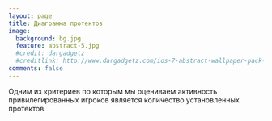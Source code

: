```yaml
---
layout: page
title: Диаграмма протектов
image:
  background: bg.jpg
  feature: abstract-5.jpg
  #credit: dargadgetz
  #creditlink: http://www.dargadgetz.com/ios-7-abstract-wallpaper-pack-for-iphone-5-and-ipod-touch-retina/
comments: false
---
```


Одним из критериев по которым мы оцениваем активность привилегированных игроков является количество установленных протектов.

<script type="text/javascript" src="http://www.google.com/jsapi"></script>
<script type="text/javascript">
      // Load the Visualization API and the piechart package.
      google.load('visualization', '1.0', {'packages':['corechart']});

      // Set a callback to run when the Google Visualization API is loaded.
      google.setOnLoadCallback(drawChart);
      // Callback that creates and populates a data table,
      // instantiates the pie chart, passes in the data and
      // draws it.
      function drawChart() {

        $.ajax({
                type : "GET",
                url : "http://sc.terraz.ru/regions.php?callback=?",
                dataType: "jsonp",
                success: function(res) {
                        if (res.offline != 1)
                        {
                                // Create the data table.
                                var data = new google.visualization.DataTable();
                                data.addColumn('string', 'Topping');
                                data.addColumn('number', 'Slices');
                                var count = 0;

                                for (var i = 0; i < res.Users.length; i++) {
                                        data.addRows([[decodeURIComponent(res.Users[i].Name), res.Users[i].Count]]);
                                        count += res.Users[i].Count;
                                }

                                if (count<res.Count)
                                {
                                       data.addRows([['Супер администраторы', res.Count - count]]); 
                                }

                                // Set chart options
                                var options = {is3D: true,
                                        backgroundColor: 'transparent',
                                        'title':'Диаграмма протектов',
                                        'width':700,
                                        'height':600};

                                // Instantiate and draw our chart, passing in some options.
                                var chart = new google.visualization.PieChart(document.getElementById('chart_div'));
                                chart.draw(data, options);
                        }
                },
        });


      }
</script>
<center><div id="chart_div" style="background-color: transparent;"></div></center>
